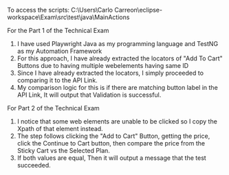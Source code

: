 To access the scripts: C:\Users\Carlo Carreon\eclipse-workspace\Exam\src\test\java\MainActions



For the Part 1 of the Technical Exam

1. I have used Playwright Java as my programming language and TestNG as my Automation Framework
2. For this approach, I have already extracted the locators of "Add To Cart" Buttons due to having multiple webelements having same ID
3. Since I have already extracted the locators, I simply proceeded to comparing it to the API Link.
4. My comparison logic for this is if there are matching button label in the API Link, It will output that Validation is successful.



For Part 2 of the Technical Exam

1. I notice that some web elements are unable to be clicked so I copy the Xpath of that element instead.
2. The step follows clicking the "Add to Cart" Button, getting the price, click the Continue to Cart button, then compare the price from the Sticky Cart vs the Selected Plan.
3. If both values are equal, Then it will output a message that the test succeeded.



